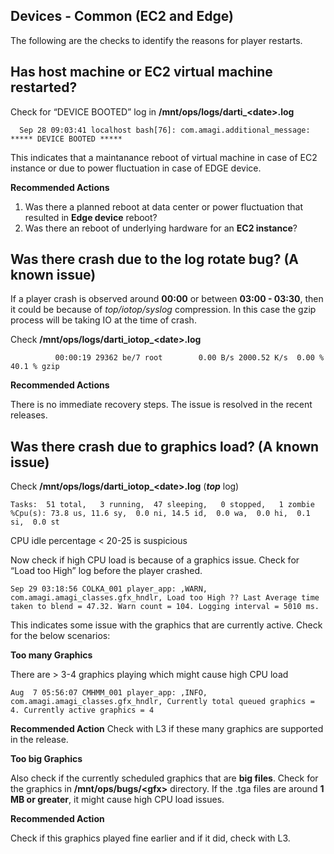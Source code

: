 ## Devices - Common (EC2 and Edge)

The following are the checks to identify the reasons for player restarts.

## Has host machine or EC2 virtual machine restarted?

Check for “DEVICE BOOTED” log in **/mnt/ops/logs/darti_\<date>.log**
  
```
  Sep 28 09:03:41 localhost bash[76]: com.amagi.additional_message: ***** DEVICE BOOTED *****
```

This indicates that a maintanance reboot of virtual machine in case of EC2 instance or due to power fluctuation in case of EDGE device.

**Recommended Actions**

1. Was there a planned reboot at data center or power fluctuation that resulted in **Edge device** reboot?
2. Was there an reboot of underlying hardware for an **EC2 instance**?

## Was there crash due to the log rotate bug? (A known issue)

If a player crash is observed around **00:00** or between **03:00 - 03:30**, then it could be because of _top/iotop/syslog_ compression. In this case the gzip process will be taking IO at the time of crash.

Check **/mnt/ops/logs/darti_iotop_\<date>.log**
  
```
          00:00:19 29362 be/7 root        0.00 B/s 2000.52 K/s  0.00 %  40.1 % gzip
```
  
**Recommended Actions**

There is no immediate recovery steps. The issue is resolved in the recent releases.

## Was there crash due to graphics load? (A known issue)


Check **/mnt/ops/logs/darti_iotop_\<date>.log** (_**top**_ log)

```
Tasks:  51 total,   3 running,  47 sleeping,   0 stopped,   1 zombie
%Cpu(s): 73.8 us, 11.6 sy,  0.0 ni, 14.5 id,  0.0 wa,  0.0 hi,  0.1 si,  0.0 st
```
CPU idle percentage < 20-25 is suspicious

Now check if high CPU load is because of a graphics issue.
Check for “Load too High” log before the player crashed. 

```
Sep 29 03:18:56 COLKA_001 player_app: ,WARN, com.amagi.amagi_classes.gfx_hndlr, Load too High ?? Last Average time taken to blend = 47.32. Warn count = 104. Logging interval = 5010 ms.
```

This indicates some issue with the graphics that are currently active.
Check for the below scenarios:

**Too many Graphics**

There are > 3-4 graphics playing which might cause high CPU load

```
Aug  7 05:56:07 CMHMM_001 player_app: ,INFO, com.amagi.amagi_classes.gfx_hndlr, Currently total queued graphics = 4. Currently active graphics = 4
```
**Recommended Action**
Check with L3 if these many graphics are supported in the release.

**Too big Graphics**

Also check if the currently scheduled graphics that are **big files**. Check for the graphics in **/mnt/ops/bugs/\<gfx>** directory. If the .tga files are around **1 MB or greater**, it might cause high CPU load issues. 
  
**Recommended Action**

Check if this graphics played fine earlier and if it did, check with L3.


